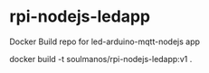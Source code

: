 # rpi-nodejs-ledapp
Docker Build repo for led-arduino-mqtt-nodejs app

docker build -t soulmanos/rpi-nodejs-ledapp:v1 .
